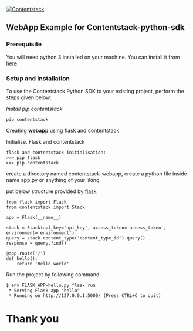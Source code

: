 [![Contentstack](https://www.contentstack.com/docs/static/images/contentstack.png)](https://www.contentstack.com/)

## WebApp Example for Contentstack-python-sdk

### Prerequisite

You will need python 3 installed on your machine. You can install it from [here](https://www.python.org/ftp/python/3.7.4/python-3.7.4-macosx10.9.pkg).

### Setup and Installation

To use the Contentstack Python SDK to your existing project, perform the steps given below:

*Install pip contentstack*

```
pip contentstack
```

Creating **webapp** using flask and contentstack

Initialise. Flask and contentstack

    flask and contentstack initialisation: 
    >>> pip flask
    >>> pip contentstack
create a directory named contentstack-webapp, create a python file inside name app.py or anything of your liking.

put below structure provided by [flask]([https://palletsprojects.com/p/flask/](https://palletsprojects.com/p/flask/))

    from flask import Flask
    from contentstack import Stack
    
    app = Flask(__name__)

	stack = Stack(api_key='api_key', access_token='access_token', environment='environment')
	query = stack.content_type('content_type_id').query()
	response = query.find()
    
    @app.route('/')
    def hello():
        return 'Hello world'

Run the project by following command:

    $ env FLASK_APP=hello.py flask run
     * Serving Flask app "hello"
     * Running on http://127.0.0.1:5000/ (Press CTRL+C to quit) 


Thank you
=======
